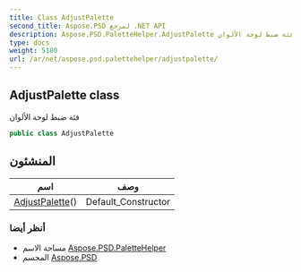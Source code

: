 ```yaml
---
title: Class AdjustPalette
second_title: Aspose.PSD لمرجع .NET API
description: Aspose.PSD.PaletteHelper.AdjustPalette فصل. فئة ضبط لوحة الألوان
type: docs
weight: 5180
url: /ar/net/aspose.psd.palettehelper/adjustpalette/
---
```

## AdjustPalette class

فئة ضبط لوحة الألوان

```csharp
public class AdjustPalette
```

## المنشئون

| اسم | وصف |
| --- | --- |
| [AdjustPalette](adjustpalette/)() | Default_Constructor |

### أنظر أيضا

* مساحة الاسم [Aspose.PSD.PaletteHelper](../../aspose.psd.palettehelper/)
* المجسم [Aspose.PSD](../../)


